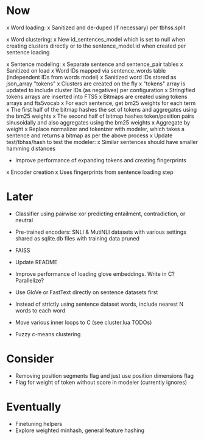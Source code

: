 # Now

x Word loading:
  x Sanitized and de-duped (if necessary) per tbhss.split

x Word clustering:
  x New id_sentences_model which is set to null when creating clusters directly
    or to the sentence_model.id when created per sentence loading

x Sentence modeling:
  x Separate sentence and sentence_pair tables
  x Sanitized on load
  x Word IDs mapped via sentence_words table (independent IDs from words model)
  x Sanitized word IDs stored as json_array "tokens"
  x Clusters are created on the fly
  x "tokens" array is updated to include cluster IDs (as negatives) per configuration
  x Stringified tokens arrays are inserted into FTS5
  x Bitmaps are created using tokens arrays and fts5vocab
    x For each sentence, get bm25 weights for each term
    x The first half of the bitmap hashes the set of tokens and aggregates using
      the bm25 weights
    x The second half of bitmap hashes token/position pairs sinusoidally and
      also aggregates using the bm25 weights
    x Aggregate by weight
  x Replace normalizer and tokenizer with modeler, which takes a sentence and
    returns a bitmap as per the above process
  x Update test/tbhss/hash to test the modeler:
    x Similar sentences should have smaller hamming distances
  - Improve performance of expanding tokens and creating fingerprints

x Encoder creation
  x Uses fingerprints from sentence loading step

# Later

- Classifier using pairwise xor predicting entailment, contradiction, or neutral

- Pre-trained encoders: SNLI & MutiNLI datasets with various settings shared as
  sqlite.db files with training data pruned

- FAISS

- Update README

- Improve performance of loading glove embeddings. Write in C? Parallelize?
- Use GloVe or FastText directly on sentence datasets first
- Instead of strictly using sentence dataset words, include nearest N words to
  each word

- Move various inner loops to C (see cluster.lua TODOs)
- Fuzzy c-means clustering

# Consider

- Removing position segments flag and just use position dimensions flag
- Flag for weight of token without score in modeler (currently ignores)

# Eventually

- Finetuning helpers
- Explore weighted minhash, general feature hashing
